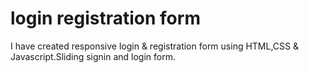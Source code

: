 # login registration form
I have created responsive login & registration form using HTML,CSS & Javascript.Sliding signin and login form.
